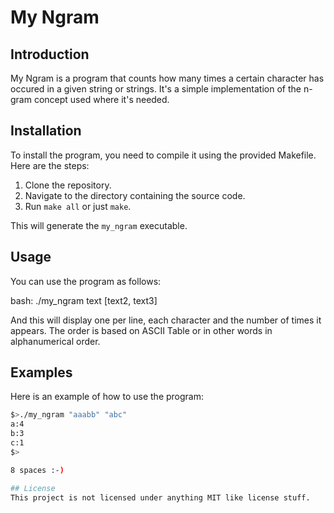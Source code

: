 # My Ngram

## Introduction
My Ngram is a program that counts how many times a certain character has occured in a given string or strings. It's a simple implementation of the n-gram concept used where it's needed.

## Installation
To install the program, you need to compile it using the provided Makefile. Here are the steps:

1. Clone the repository.
2. Navigate to the directory containing the source code.
3. Run `make all` or just `make`.

This will generate the `my_ngram` executable.

## Usage
You can use the program as follows:

bash:
./my_ngram text [text2, text3]

And this will display one per line, each character and the number of times it appears. The order is based on ASCII Table or in other words in alphanumerical order.

## Examples
Here is an example of how to use the program:
```bash
$>./my_ngram "aaabb" "abc"
a:4
b:3
c:1
$>

8 spaces :-)

## License
This project is not licensed under anything MIT like license stuff.
